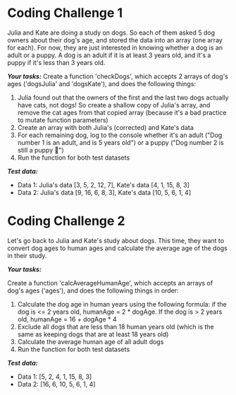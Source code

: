 # Coding Challenge 1

Julia and Kate are doing a study on dogs. So each of them asked 5 dog owners about their dog's age, and stored the data into an array (one array for each). For now, they are just interested in knowing whether a dog is an adult or a puppy. A dog is an adult if it is at least 3 years old, and it's a puppy if it's less than 3 years old.

***Your tasks:***
Create a function 'checkDogs', which accepts 2 arrays of dog's ages ('dogsJulia' and 'dogsKate'), and does the following things:
1. Julia found out that the owners of the first and the last two dogs actually have cats, not dogs! So create a shallow copy of Julia's array, and remove the cat ages from that copied array (because it's a bad practice to mutate function
parameters)
2. Create an array with both Julia's (corrected) and Kate's data
3. For each remaining dog, log to the console whether it's an adult ("Dog number 1 is an adult, and is 5 years old") or a puppy ("Dog number 2 is still a puppy 🐶")
4. Run the function for both test datasets

***Test data:***

* Data 1: Julia's data [3, 5, 2, 12, 7], Kate's data [4, 1, 15, 8, 3]
* Data 2: Julia's data [9, 16, 6, 8, 3], Kate's data [10, 5, 6, 1, 4]


# Coding Challenge 2
Let's go back to Julia and Kate's study about dogs. This time, they want to convert dog ages to human ages and calculate the average age of the dogs in their study.

***Your tasks:***

Create a function 'calcAverageHumanAge', which accepts an arrays of dog's ages ('ages'), and does the following things in order:
1. Calculate the dog age in human years using the following formula: if the dog is
<= 2 years old, humanAge = 2 * dogAge. If the dog is > 2 years old, humanAge = 16 + dogAge * 4
2. Exclude all dogs that are less than 18 human years old (which is the same as keeping dogs that are at least 18 years old)
3. Calculate the average human age of all adult dogs 
4. Run the function for both test datasets

***Test data:***

* Data 1: [5, 2, 4, 1, 15, 8, 3]
* Data 2: [16, 6, 10, 5, 6, 1, 4]




